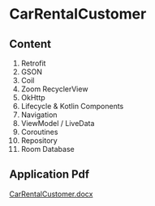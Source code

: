 # CarRentalCustomer

## Content
1) Retrofit
2) GSON
3) Coil
4) Zoom RecyclerView
5) OkHttp
6) Lifecycle & Kotlin Components
7) Navigation
8) ViewModel / LiveData
9) Coroutines
10) Repository
11) Room Database

## Application Pdf

[CarRentalCustomer.docx](https://github.com/mu-se373-190706039/CarRentalCustomer/files/9005663/CarRentalCustomer.docx)

